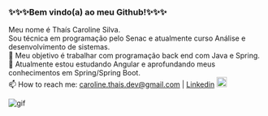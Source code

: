 <h3>✨✨✨Bem vindo(a) ao meu Github!✨✨✨</h3>

Meu nome é Thaís Caroline Silva.<br>
Sou técnica em programação pelo Senac e atualmente curso Análise e desenvolvimento de sistemas.<br>
🔭 Meu objetivo é trabalhar com programação back end com Java e Spring.<br>
🌱 Atualmente estou estudando Angular e aprofundando meus conhecimentos em Spring/Spring Boot.<br>
📫 How to reach me: caroline.thais.dev@gmail.com | <a href="https://www.linkedin.com/in/thais-caroline-silva/" rel="nofollow">Linkedin</a> <img src="https://cdn-icons-png.flaticon.com/512/1400/1400486.png" height="20em" target="_blank">
&nbsp;&nbsp;
<!--<a href="mailto:caroline.thais.dev@gmail.com"><img src="https://cdn-icons.flaticon.com/png/512/5942/premium/5942471.png?token=exp=1651877834~hmac=125bb0f8997c5feb4bb50c11180dee80" height="45em" target="_blank"></a>-->

![gif](https://user-images.githubusercontent.com/76595905/196978295-39fc6df6-f8a6-404b-9a57-2a97e048bb6f.gif)


<!--<div display="inline">
<img src="https://img.icons8.com/?size=512&id=46630&format=png" height="60em">
<img src="https://cdn-icons-png.flaticon.com/512/3670/3670396.png" height="50em">
<img src="https://cdn-icons-png.flaticon.com/512/919/919825.png" height="50em">
<img src="https://cdn-icons-png.flaticon.com/512/919/919828.png" height="50em">
<img src="https://cdn-icons-png.flaticon.com/512/524/524545.png" height="50em">
<img src="https://cdn-icons-png.flaticon.com/512/524/524554.png" height="50em">
<img src="https://cdn-icons-png.flaticon.com/512/919/919836.png" height="50em">
<img src="https://cdn-icons-png.flaticon.com/512/603/603197.png" height="50em">
<img src="https://cdn-icons-png.flaticon.com/512/919/919851.png" height="50em">
</div>

<!--Here are some ideas to get you started:

- 🔭 I’m currently working on ...
- 🌱 I’m currently learning ...
- 👯 I’m looking to collaborate on ...
- 🤔 I’m looking for help with ...
- 💬 Ask me about ...
- 📫 How to reach me: ...
- 😄 
- ⚡ Fun fact: ...
-->
